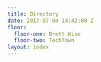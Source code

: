 ```yaml
---
title: Directory
date: 2017-07-04 14:42:00 Z
floor:
  floor-one: Brett Wise
  floor-two: TechTown
layout: index
---
```


